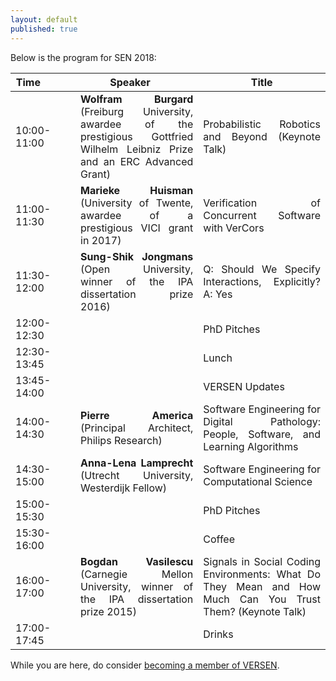 ```yaml
---
layout: default
published: true
---
```


Below is the program for SEN 2018:

<table class="table borderless nowrap" cellspacing="10">
<thead>
<tr>
<th style="text-align: center"><font size="3.5">Time</font>&nbsp;&nbsp;&nbsp;&nbsp;&nbsp;&nbsp;&nbsp;&nbsp;&nbsp;&nbsp;&nbsp;</th>
<th style="text-align: center"><font size="3.5">Speaker</font>&nbsp;&nbsp;&nbsp;&nbsp;&nbsp;</th>
<th style="text-align: center"><font size="3.5">Title</font></th>
</tr>
</thead>
<tbody>
<tr>
<td style="text-align: justify">10:00-11:00</td>
<td style="text-align: justify"><b class="keywords">Wolfram Burgard</b> (Freiburg University, awardee of the prestigious Gottfried Wilhelm Leibniz Prize and an ERC Advanced Grant)</td>
<td style="text-align: justify">Probabilistic Robotics and Beyond (Keynote Talk)</td>
</tr>
<tr>
<td style="text-align: justify">11:00-11:30</td>
<td style="text-align: justify"><b class="keywords">Marieke Huisman</b> (University of Twente, awardee of a prestigious VICI grant in 2017)</td>
<td style="text-align: justify">Verification of Concurrent Software with VerCors</td>
</tr>
<tr>
<td style="text-align: justify">11:30-12:00</td>
<td style="text-align: justify"><b class="keywords">Sung-Shik Jongmans</b> (Open University, winner of the IPA dissertation prize 2016)</td>
<td style="text-align: justify">Q: Should We Specify Interactions, Explicitly? A: Yes</td>
</tr>
<tr>
<td style="text-align: justify">12:00-12:30</td>
<td style="text-align: justify"></td>
<td style="text-align: justify">PhD Pitches</td>
</tr>
<tr>
<td style="text-align: justify">12:30-13:45</td>
<td style="text-align: justify"></td>
<td style="text-align: justify">Lunch</td>
</tr>
<tr>
<td style="text-align: justify">13:45-14:00</td>
<td style="text-align: justify"></td>
<td style="text-align: justify">VERSEN Updates</td>
</tr>
<tr>
<td style="text-align: justify">14:00-14:30</td>
<td style="text-align: justify"><b class="keywords">Pierre America</b> (Principal Architect, Philips Research)</td>
<td style="text-align: justify">Software Engineering for Digital Pathology: People, Software, and Learning Algorithms</td>
</tr>
<tr>
<td style="text-align: justify">14:30-15:00</td>
<td style="text-align: justify"><b class="keywords">Anna-Lena Lamprecht</b> (Utrecht University, Westerdijk Fellow)</td>
<td style="text-align: justify">Software Engineering for Computational Science</td>
</tr>
<tr>
<td style="text-align: justify">15:00-15:30</td>
<td style="text-align: justify"></td>
<td style="text-align: justify">PhD Pitches</td>
</tr>
<tr>
<td style="text-align: justify">15:30-16:00</td>
<td style="text-align: justify"></td>
<td style="text-align: justify">Coffee</td>
</tr>
<tr>
<td style="text-align: justify">16:00-17:00</td>
<td style="text-align: justify"><b class="keywords">Bogdan Vasilescu</b> (Carnegie Mellon University, winner of the IPA dissertation prize 2015)</td>
<td style="text-align: justify">Signals in Social Coding Environments: What Do They Mean and How Much Can You Trust Them? (Keynote Talk)</td>
</tr>
<tr>
<td style="text-align: justify">17:00-17:45</td>
<td style="text-align: justify"></td>
<td style="text-align: justify">Drinks</td>
</tr>
</tbody>
</table>

While you are here, do consider [becoming a member of VERSEN](http://www.versen.nl/register).
